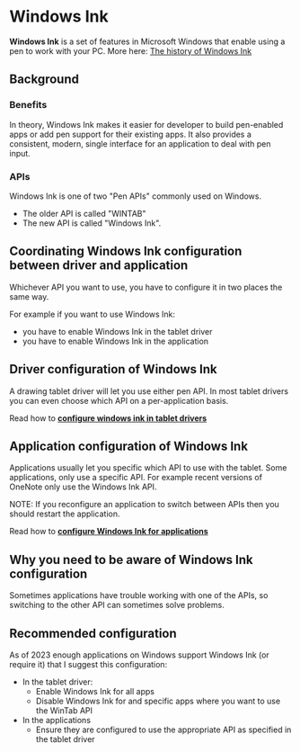 # Windows Ink

**Windows Ink** is a set of features in Microsoft Windows that enable using a pen to work with your PC.  More here: [The history of Windows Ink](https://app.gitbook.com/o/-LBUpLETf4LFiwdypBiE/s/Nde0PQIvNcFZNVxuTO0G/\~/changes/2138/guides/windows/windows-ink/the-history-of-windows-ink)&#x20;

## Background

### Benefits

In theory, Windows Ink makes it easier for developer to build pen-enabled apps or add pen support for their existing apps.  It also provides a consistent, modern, single interface for an application to deal with pen input.&#x20;

### APIs

Windows Ink is one of two "Pen APIs" commonly used on Windows.

* The older API is called "WINTAB"
* The new API is called "Windows Ink".&#x20;

## Coordinating Windows Ink configuration between driver and application

Whichever API you want to use, you have to configure it in two places the same way.

For example if you want to use Windows Ink:

* you have to enable Windows Ink in the tablet driver
* you have to enable Windows Ink in the application &#x20;

## Driver configuration of Windows Ink

A drawing tablet driver will let you use either pen API. In most tablet drivers you can even choose which API on a per-application basis.&#x20;

Read how to [**configure windows ink in tablet drivers**](configure-windows-ink-in-the-tablet-driver.md) &#x20;

## Application configuration of Windows Ink

Applications usually let you specific which API to use with the tablet. Some applications, only use a specific API. For example recent versions of OneNote only use the Windows Ink API.

NOTE: If you reconfigure an application to switch between APIs then you should restart the application.

Read how to [**configure Windows Ink for applications**](configure-windows-ink-for-apps.md)&#x20;

## Why you need to be aware of Windows Ink configuration

Sometimes applications have trouble working with one of the APIs, so switching to the other API can sometimes solve problems.

## Recommended configuration

As of 2023 enough applications on Windows support Windows Ink (or require it) that I suggest this configuration:

* In the tablet driver:
  * Enable Windows Ink for all apps
  * Disable Windows Ink for and specific apps where you want to use the WinTab API
* In the applications
  * Ensure they are configured to use the appropriate API as specified in the tablet driver&#x20;



